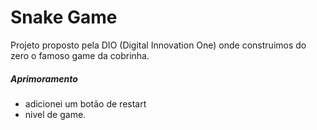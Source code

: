 # Snake Game

Projeto proposto pela DIO (Digital Innovation One) onde construimos do zero o famoso game da cobrinha.

##### Aprimoramento
- adicionei um botão de restart
- nivel de game.
